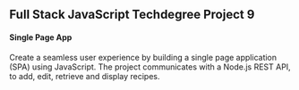 ## Full Stack JavaScript Techdegree Project 9
#### Single Page App
Create a seamless user experience by building a single page application (SPA) using JavaScript. The project communicates with a Node.js REST API, to add, edit, retrieve and display recipes.